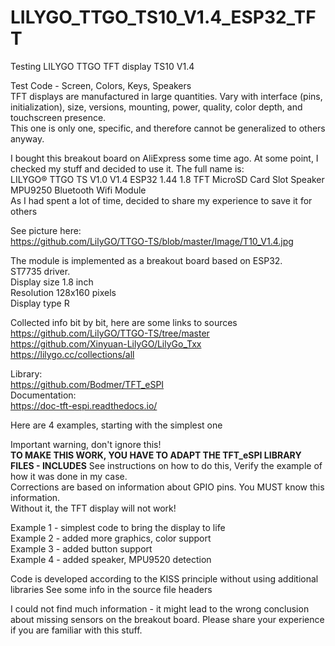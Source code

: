 # LILYGO_TTGO_TS10_V1.4_ESP32_TFT
Testing LILYGO TTGO TFT display TS10 V1.4

Test Code - Screen, Colors, Keys, Speakers  
TFT displays are manufactured in large quantities. Vary with interface (pins, initialization), size, versions, mounting, power, quality, color depth, and touchscreen presence.  
This one is only one, specific, and therefore cannot be generalized to others anyway.

I bought this breakout board on AliExpress some time ago.  At some point, I checked my stuff and decided to use it.
The full name is:  
LILYGO® TTGO TS V1.0 V1.4 ESP32 1.44 1.8 TFT MicroSD Card Slot Speaker MPU9250 Bluetooth Wifi Module   
As I had spent a lot of time, decided to share my experience to save it for others

See picture here:   
https://github.com/LilyGO/TTGO-TS/blob/master/Image/T10_V1.4.jpg  

The module is implemented as a breakout board based on ESP32.  
ST7735 driver.    
Display size 1.8 inch  
Resolution 128x160 pixels  
Display type R  

Collected info bit by bit, here are some links to sources  
https://github.com/LilyGO/TTGO-TS/tree/master  
https://github.com/Xinyuan-LilyGO/LilyGo_Txx  
https://lilygo.cc/collections/all  

Library:  
https://github.com/Bodmer/TFT_eSPI  
Documentation:   
https://doc-tft-espi.readthedocs.io/  

Here are 4 examples, starting with the simplest one

Important warning, don't ignore this!  
__TO MAKE THIS WORK, YOU HAVE TO ADAPT THE TFT_eSPI LIBRARY FILES - INCLUDES__ 
See instructions on how to do this, Verify the example of how it was done in my case.  
Corrections are based on information about GPIO pins. You MUST know this information.  
Without it, the TFT display will not work!  


 Example 1 - simplest code to bring the display to life   
 Example 2 - added more graphics, color support  
 Example 3 - added button support  
 Example 4 - added speaker, MPU9520 detection    
 
Code is developed according to the KISS principle without using additional libraries
See some info in the source file headers

I could not find much information - it might lead to the wrong conclusion about missing sensors on the breakout board. Please share your experience if you are familiar with this stuff.
